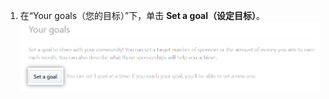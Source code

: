 1. 在“Your goals（您的目标）”下，单击 **Set a goal（设定目标）**。 ![设定目标按钮 ](/assets/images/help/sponsors/set-a-goal-button.png)